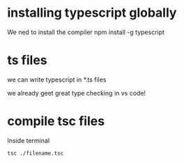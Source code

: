 # installing typescript globally

We ned to install the compiler
npm install -g typescript

# ts files

we can write typescript in \*.ts files

we already geet great type checking in vs code!

# compile tsc files

Inside terminal

```bash
tsc ./filename.tsc
```
